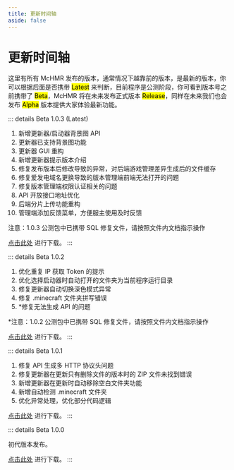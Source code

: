 ```yaml
---
title: 更新时间轴
aside: false
---
```

# 更新时间轴

这里有所有 McHMR 发布的版本，通常情况下越靠前的版本，是最新的版本，你可以根据后面是否携带 <mark>Latest</mark> 来判断，目前程序是公测阶段，你可看到版本号之前携带了 <mark>Beta</mark>，McHMR 将在未来发布正式版本 <mark>Release</mark>，同样在未来我们也会发布 <mark>Alpha</mark> 版本提供大家体验最新功能。

::: details Beta 1.0.3 (Latest)

1. 新增更新器/启动器背景图 API
2. 更新器已支持背景图功能
3. 更新器 GUI 重构
4. 新增更新器提示版本介绍
5. 修复发布版本后修改导致的异常，对后端游戏管理差异生成后的文件缓存
6. 修复爱发电域名更换导致的版本管理端前端无法打开的问题
7. 修复版本管理端权限认证相关的问题
8. API 开放接口地址优化
9. 后端分片上传功能重构
10. 管理端添加反馈菜单，方便服主使用及时反馈

注意：1.0.3 公测包中已携带 SQL 修复文件，请按照文件内文档指示操作

[点击此处](https://xiaofans.lanzouq.com/inHNt2be803e) 进行下载。
:::

::: details Beta 1.0.2

1. 优化重复 IP 获取 Token 的提示
2. 优化选择启动器时自动打开的文件夹为当前程序运行目录
3. 修复更新器自动切换深色模式异常
4. 修复 .minecraft 文件夹拼写错误
5. *修复无法生成 API 的问题

*注意：1.0.2 公测包中已携带 SQL 修复文件，请按照文件内文档指示操作

[点击此处](https://xiaofans.lanzouq.com/iBWbE2728akf) 进行下载。
:::

::: details Beta 1.0.1

1. 修复 API 生成多 HTTP 协议头问题
2. 修复更新器在更新只有删除文件的版本时的 ZIP 文件未找到错误
3. 新增更新器在更新时自动移除空白文件夹功能
4. 新增自动检测 .minecraft 文件夹
5. 优化异常处理，优化部分代码逻辑

[点击此处](https://xiaofans.lanzouq.com/itYFx26khccf) 进行下载。
:::

::: details Beta 1.0.0

初代版本发布。

[点击此处](https://xiaofans.lanzouq.com/if8HU264jqve) 进行下载。
:::
